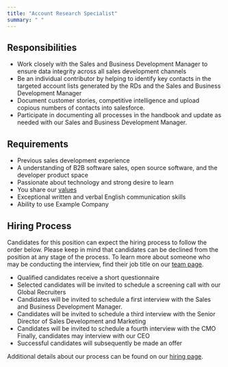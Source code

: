 ```yaml
---
title: "Account Research Specialist"
summary: " "
---
```


## Responsibilities

- Work closely with the Sales and Business Development Manager to ensure data integrity across all sales development channels
- Be an individual contributor by helping to identify key contacts in the targeted account lists generated by the RDs and the Sales and Business Development Manager
- Document customer stories, competitive intelligence and upload copious numbers of contacts into salesforce.
- Participate in documenting all processes in the handbook and update as needed with our Sales and Business Development Manager.

## Requirements

- Previous sales development experience
- A understanding of B2B software sales, open source software, and the developer product space
- Passionate about technology and strong desire to learn
- You share our [values](/handbook/values/)
- Exceptional written and verbal English communication skills
- Ability to use Example Company

## Hiring Process

Candidates for this position can expect the hiring process to follow the order below. Please keep in mind that candidates can be declined from the position at any stage of the process. To learn more about someone who may be conducting the interview, find their job title on our [team page](/handbook/company/team/).

- Qualified candidates receive a short questionnaire
- Selected candidates will be invited to schedule a screening call with our Global Recruiters
- Candidates will be invited to schedule a first interview with the Sales and Business Development Manager.
- Candidates will be invited to schedule a third interview with the Senior Director of Sales Development and Marketing
- Candidates will be invited to schedule a fourth interview with the CMO
Finally, candidates may interview with our CEO
- Successful candidates will subsequently be made an offer

Additional details about our process can be found on our [hiring page](/handbook/hiring/).
